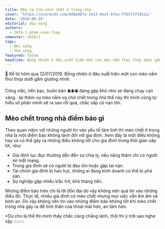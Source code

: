 ```yaml
---
title: Mèo lạ tìm cách chết ở trong nhà
cover: 'https://ucarecdn.com/0d9a487a-1413-4eaf-b7ea-f7b5737192a1/'
date: '2019-09-29'
editorial: doi-song
authors:
  - 2019-1-pham-xuan-tiep
semester: 2019/1
tags:
  - Đời sống
  - Thú cưng
featured: false
headline: Bỗng nhiên ở đâu xuất hiện một con mèo nằm thoi thóp dưới gầm giường mình.
---
```

🌚 Kể từ hôm qua 12/07/2019. Bỗng nhiên ở đâu xuất hiện một con mèo nằm thoi thóp dưới gầm giường mình.



Công việc, tiền bạc, buôn bán ⛽️⛽️⛽️ đang gặp khó như xe đang chạy cạn xăng.. lại thêm vụ mèo nằm vạ chờ chết trong nhà thế này thì mình cũng tự hiểu số phận mình sẽ ra sao rồi quá, chắc sắp có nạn lớn.



## Mèo chết trong nhà điềm báo gì

Theo quan niệm với những người tin vào yếu tố tâm linh thì mèo chết ở trong nhà là một điềm báo không lành đối với gia đình. Xem đây là một điều không hay và có thể gây ra những điều không tốt cho gia đình trong thời gian sắp tới, như:



* Gia đình lục đục thường dẫn đến sự chia ly, nếu nặng thậm chí có người sẽ mất mạng.
* Trong gia đình sẽ có người bị đau ốm hoặc gặp tai nạn.
* Tài chính gia đình bị hao hụt, những ai đang kinh doanh có thể bị phá sản.
* Sự nghiệp gặp nhiều trắc trở, khó thăng tiến.

Những điềm báo trên chỉ là lời đồn đại do vậy không nên quá tin vào những điều đó. Thực tế, nhiều gia đình có mèo chết nhưng mọi việc vẫn êm ấm và bình an. Do vậy không nên tin vào những điềm báo không tốt khi mèo chết trong nhà gây ra để tinh thần của thoải mái hơn, an tâm hơn.



\*Dù cho là thế thì mình thấy chắc cũng chẳng lành, thôi thì ý trời sao nghe vậy 💥💥💥
